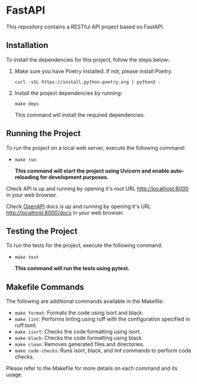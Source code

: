 # FastAPI

This repository contains a RESTful API project based on FastAPI.

## Installation

To install the dependencies for this project, follow the steps below:

1. Make sure you have Poetry installed. If not, please install Poetry.

   `curl -sSL https://install.python-poetry.org | python3 -`

2. Install the project dependencies by running:

   `make deps`

   This command will install the required dependencies.

## Running the Project

To run the project on a local web server, execute the following command:

- `make run`

  **This command will start the project using Uvicorn and enable auto-reloading for development purposes.**

Check API is up and running by opening it's root URL [http://localhost:8000](http://localhost:8000) in your web browser.

Check [OpenAPI](https://swagger.io/specification/) docs is up and running by opening it's URL [http://localhost:8000/docs](http://localhost:8000/docs) in your web browser.

## Testing the Project

To run the tests for the project, execute the following command:

- `make test`

  **This command will run the tests using pytest.**

## Makefile Commands

The following are additional commands available in the Makefile:

- `make format`: Formats the code using isort and black.
- `make lint`: Performs linting using ruff with the configuration specified in ruff.toml.
- `make isort`: Checks the code formatting using isort.
- `make black`: Checks the code formatting using black.
- `make clean`: Removes generated files and directories.
- `make code-checks`: Runs isort, black, and lint commands to perform code checks.

Please refer to the Makefile for more details on each command and its usage.
